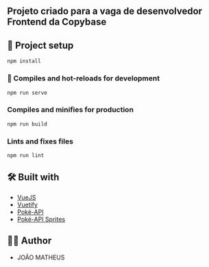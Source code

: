 ## Projeto criado para a vaga de desenvolvedor Frontend da Copybase

## 📐 Project setup
```
npm install
```

### 🚀 Compiles and hot-reloads for development
```
npm run serve
```

### Compiles and minifies for production
```
npm run build
```

### Lints and fixes files
```
npm run lint
```

## 🛠 Built with
* [VueJS](https://vuejs.org/)
* [Vuetify](https://vuetifyjs.com/)
* [Poké-API](https://pokeapi.co/)
* [Poké-API Sprites](https://github.com/PokeAPI/sprites)


## 👨‍💻 Author
* JOÃO MATHEUS